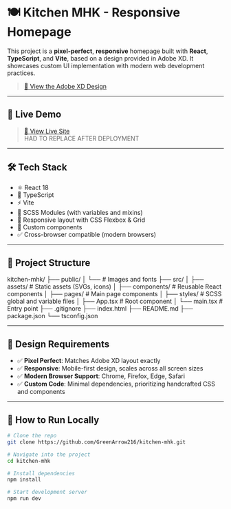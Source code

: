# 🍽️ Kitchen MHK - Responsive Homepage

This project is a **pixel-perfect**, **responsive** homepage built with **React**, **TypeScript**, and **Vite**, based on a design provided in Adobe XD. It showcases custom UI implementation with modern web development practices.

> [🔗 View the Adobe XD Design](https://xd.adobe.com/view/cffd8229-5018-4e51-82f0-87f5b18ef0fc-9aae/)

---

## 🚀 Live Demo

> [🔗 View Live Site](#)  
HAD TO REPLACE AFTER DEPLOYMENT

---

## 🛠 Tech Stack

- ⚛️ React 18
- 🧠 TypeScript
- ⚡ Vite
- 🎨 SCSS Modules (with variables and mixins)
- 📱 Responsive layout with CSS Flexbox & Grid
- 🧩 Custom components
- ✅ Cross-browser compatible (modern browsers)

---

## 📁 Project Structure

kitchen-mhk/
├── public/
│ └──  # Images and fonts
├── src/
│ ├── assets/ # Static assets (SVGs, icons)
│ ├── components/ # Reusable React components
│ ├── pages/ # Main page components
│ ├── styles/ # SCSS global and variable files
│ ├── App.tsx # Root component
│ └── main.tsx # Entry point
├── .gitignore
├── index.html
├── README.md
├── package.json
└── tsconfig.json


---

## 🎨 Design Requirements

- ✅ **Pixel Perfect**: Matches Adobe XD layout exactly
- ✅ **Responsive**: Mobile-first design, scales across all screen sizes
- ✅ **Modern Browser Support**: Chrome, Firefox, Edge, Safari
- ✅ **Custom Code**: Minimal dependencies, prioritizing handcrafted CSS and components

---

## 🧪 How to Run Locally

```bash
# Clone the repo
git clone https://github.com/GreenArrow216/kitchen-mhk.git

# Navigate into the project
cd kitchen-mhk

# Install dependencies
npm install

# Start development server
npm run dev
